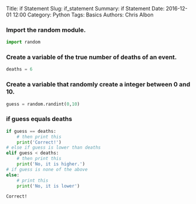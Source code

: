 Title: if Statement
Slug: if_statement
Summary: if Statement
Date: 2016-12-01 12:00
Category: Python
Tags: Basics
Authors: Chris Albon



### Import the random module.


```python
import random
```

### Create a variable of the true number of deaths of an event.


```python
deaths = 6
```

### Create a variable that randomly create a integer between 0 and 10.


```python
guess = random.randint(0,10)
```

### if guess equals deaths


```python
if guess == deaths:
    # then print this
    print('Correct!')
# else if guess is lower than deaths
elif guess < deaths:
    # then print this
    print('No, it is higher.')
# if guess is none of the above
else:
    # print this
    print('No, it is lower')
```

    Correct!

